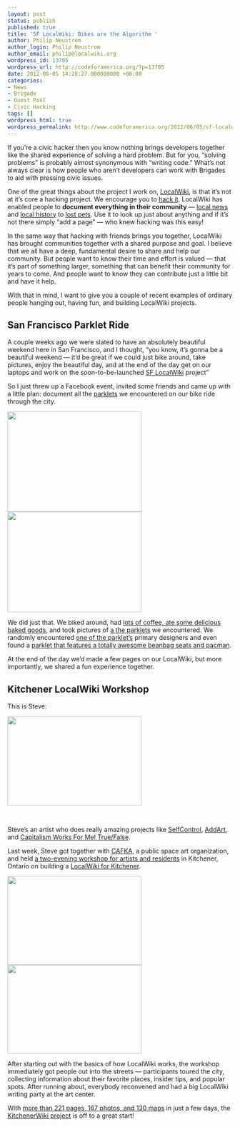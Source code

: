 ```yaml
---
layout: post
status: publish
published: true
title: 'SF LocalWiki: Bikes are the Algorithm '
author: Philip Neustrom
author_login: Philip Neustrom
author_email: philip@localwiki.org
wordpress_id: 13705
wordpress_url: http://codeforamerica.org/?p=13705
date: 2012-06-05 14:28:27.000000000 +00:00
categories:
- News
- Brigade
- Guest Post
- Civic Hacking
tags: []
wordpress_html: true
wordpress_permalink: http://www.codeforamerica.org/2012/06/05/sf-localwiki-bikes-are-the-algorithm/
---
```


<p>If you’re a civic hacker then you know nothing brings developers together like the shared experience of solving a hard problem. But for you, “solving problems” is probably almost synonymous with “writing code.” What’s not always clear is how people who aren’t developers can work with Brigades to aid with pressing civic issues.</p>
<p>One of the great things about the project I work on, <a href="http://localwiki.org">LocalWiki</a>, is that it’s not at it’s core a hacking project. We encourage you to <a href="http://github.com/localwiki/localwiki">hack it</a>. LocalWiki has enabled people to <strong>document everything in their community</strong> — <a href="http://daviswiki.org/November_18%2C_2011_UC_Davis_Police_Response_to_Occupy_UC_Davis">local news</a> and <a href="http://daviswiki.org/Tank_house">local history</a> to <a href="http://daviswiki.org/Lost_pets">lost pets</a>. Use it to look up just about anything and if it’s not there simply “add a page” — who knew hacking was this easy!</p>
<p>In the same way that hacking with friends brings you together, LocalWiki has brought communities together with a shared purpose and goal. I believe that we all have a deep, fundamental desire to share and help our community. But people want to know their time and effort is valued — that it’s part of something larger, something that can benefit their community for years to come. And people want to know they can contribute just a little bit and have it help.</p>
<p>With that in mind, I want to give you a couple of recent examples of ordinary people hanging out, having fun, and building LocalWiki projects.</p>
<h2>San Francisco Parklet Ride</h2>
<p>A couple weeks ago we were slated to have an absolutely beautiful weekend here in San Francisco, and I thought, “you know, it’s gonna be a beautiful weekend — it’d be great if we could just bike around, take pictures, enjoy the beautiful day, and at the end of the day get on our laptops and work on the soon-to-be-launched <a href="https://sfwiki.org">SF LocalWiki</a> project”</p>
<p>So I just threw up a Facebook event, invited some friends and came up with a little plan: document all the <a href="https://sfwiki.org/Parklets">parklets</a> we encountered on our bike ride through the city.</p>
<p><a href="http://codeforamerica.org/wp-content/uploads/2012/06/3slqw53y8n3ycukc-1.jpg"><img alt="" class="alignleft size-medium wp-image-13787" height="225" src="http://codeforamerica.org/wp-content/uploads/2012/06/3slqw53y8n3ycukc-1-300x225.jpg" title="3slqw53y8n3ycukc (1)" width="300"/></a><a href="http://codeforamerica.org/wp-content/uploads/2012/06/h224ba80ddy24a6e-3.jpg"><img alt="" class="alignnone size-medium wp-image-13790" height="225" src="http://codeforamerica.org/wp-content/uploads/2012/06/h224ba80ddy24a6e-3-300x225.jpg" title="h224ba80ddy24a6e (3)" width="300"/></a></p>
<p>We did just that. We biked around, had <a href="https://sfwiki.org/Trouble_Coffee_and_Coconut_Club">lots of coffee, ate </a><a href="https://sfwiki.org/Arizmendi_Bakery">some delicious baked goods</a>, and took pictures of <a href="https://sfwiki.org/Parklets">a the parklets</a> we encountered. We randomly encountered <a href="https://sfwiki.org/9th_%26_Irving_Parklet">one of the parklet’s</a> primary designers and even found a <a href="https://sfwiki.org/Fabric8_Parklet">parklet that features a totally awesome beanbag seats and pacman</a>.</p>
<p>At the end of the day we’d made a few pages on our LocalWiki, but more importantly, we shared a fun experience together.</p>
<h2>Kitchener LocalWiki Workshop</h2>
<p>This is Steve:</p>
<p><a href="http://codeforamerica.org/wp-content/uploads/2012/06/cp9tibr8qqzxxvi3.jpg"><img alt="" class="alignnone size-medium wp-image-13791" height="200" src="http://codeforamerica.org/wp-content/uploads/2012/06/cp9tibr8qqzxxvi3-300x200.jpg" title="cp9tibr8qqzxxvi3" width="300"/></a></p>
<p> </p>
<p>Steve’s an artist who does really amazing projects like <a href="http://visitsteve.com/made/selfcontrol/">SelfControl</a>, <a href="http://visitsteve.com/made/add-art-art-replaces-ads/">AddArt</a>, and <a href="http://visitsteve.com/made/capitalism-works-for-me-truefalse/">Capitalism Works For Me! True/False</a>.</p>
<p>Last week, Steve got together with <a href="http://cafka.org/">CAFKA</a>, a public space art organization, and held <a href="http://cafka.org/event/kitchener-wiki-workshop">a two-evening workshop for artists and residents</a> in Kitchener, Ontario on building a <a href="http://kitchenerwiki.org">LocalWiki for Kitchener</a>.</p>
<p><a href="http://codeforamerica.org/wp-content/uploads/2012/06/4h6atkruxubnr1p9-1.jpg"><img alt="" class="alignnone size-medium wp-image-13793" height="199" src="http://codeforamerica.org/wp-content/uploads/2012/06/4h6atkruxubnr1p9-1-300x199.jpg" title="4h6atkruxubnr1p9 (1)" width="300"/></a><a href="http://codeforamerica.org/wp-content/uploads/2012/06/2bk22d00ypg4odhk.jpg"><img alt="" class="alignnone size-medium wp-image-13792" height="199" src="http://codeforamerica.org/wp-content/uploads/2012/06/2bk22d00ypg4odhk-300x199.jpg" title="2bk22d00ypg4odhk" width="300"/></a></p>
<p>After starting out with the basics of how LocalWiki works, the workshop immediately got people out into the streets — participants toured the city, collecting information about their favorite places, insider tips, and popular spots. After running about, everybody reconvened and had a big LocalWiki writing party at the art center.</p>
<p>With <a href="http://kitchenerwiki.org/tools/dashboard">more than 221 pages, 167 photos, and 130 maps</a> in just a few days, the <a href="http://kitchenerwiki.org">KitchenerWiki project</a> is off to a great start!</p>
